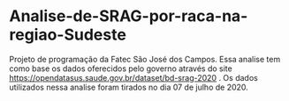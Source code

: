 # Analise-de-SRAG-por-raca-na-regiao-Sudeste
Projeto de programação da Fatec São José dos Campos.
Essa analise tem como base os dados oferecidos pelo governo através do site https://opendatasus.saude.gov.br/dataset/bd-srag-2020 .
Os dados utilizados nessa analise foram tirados no dia 07 de julho de 2020.

